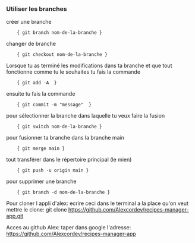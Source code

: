 ### Utiliser les branches

créer une branche

        { git branch nom-de-la-branche }

  

changer de branche

        { git checkout nom-de-la-branche }

Lorsque tu as terminé les modifications dans ta branche et que tout fonctionne comme tu le souhaites tu fais la commande

        { git add -A  }

ensuite tu fais la commande  

        { git commit -m "message"  }

pour sélectionner la branche dans laquelle tu veux faire la fusion 

        { git switch nom-de-la-branche }

pour fusionner ta branche dans la branche main

        { git merge main }

tout transférer dans le répertoire principal (le mien)

        { git push -u origin main }

pour supprimer une branche

        { git branch -d nom-de-la-branche }

Pour cloner l appli d'alex:
ecrire ceci dans le terminal a la place qu'on veut mettre le clone:
git clone https://github.com/Alexcordev/recipes-manager-app.git 

Acces au github Alex: taper dans google l'adresse:
https://github.com/Alexcordev/recipes-manager-app
